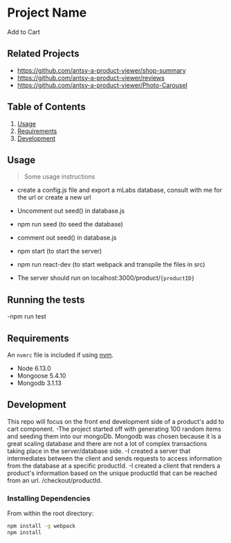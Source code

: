 # Project Name
Add to Cart
> 

## Related Projects

  - https://github.com/antsy-a-product-viewer/shop-summary
  - https://github.com/antsy-a-product-viewer/reviews
  - https://github.com/antsy-a-product-viewer/Photo-Carousel

## Table of Contents

1. [Usage](#Usage)
1. [Requirements](#requirements)
1. [Development](#development)

## Usage

> Some usage instructions

- create a config.js file and export a mLabs database, consult with me for the url or create a new url
- Uncomment out seed() in database.js
- npm run seed (to seed the database)
- comment out seed() in database.js
- npm start (to start the server) 
- npm run react-dev (to start webpack and transpile the files in src)

- The server should run on localhost:3000/product/`{productID}`

## Running the tests

-npm run test

## Requirements

An `nvmrc` file is included if using [nvm](https://github.com/creationix/nvm).

- Node 6.13.0
- Mongoose 5.4.10
- Mongodb 3.1.13

## Development

This repo will focus on the front end development side of a product's add to cart component. 
-The project started off with generating 100 random items and seeding them into our mongoDb. Mongodb was chosen because it is a great scaling database and there are not a lot of complex transactions taking place in the server/database side. 
-I created a server that intermediates between the client and sends requests to access information from the database at a specific productId.
-I created a client that renders a product's information based on the unique productId that can be reached from an url. /checkout/productId.

### Installing Dependencies

From within the root directory:

```sh
npm install -g webpack
npm install

```

